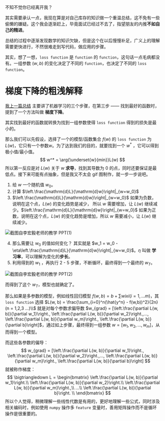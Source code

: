 不知不觉你已经离开我？

其实需要承认一点，我现在算是对自己库存的知识做一个重温总结，这不免有一些偷懒的嫌疑。这个我会逐渐赶上，毕竟面试已经过不去了，指望朋友的内推**不如自己的精进**。

总结的过程中逐渐发现数学的知识欠缺，但是这个在以后慢慢补足，广义上的理解需要更快进行，不然很难走到写代码，做应用的步骤。

其实，想了一想，```loss function``` 是 ```function``` 的 ```function```，这句话一点毛病都没有。一组参数 ($w, b$) 的变化决定了不同的 ```function```，也决定了不同的 ```loss function```。

# 梯度下降的粗浅解释

[我上一篇总结](2020-07-20-22.md) 主要讲了机器学习的三个步骤，在第三步 —— 找到最好的函数时，提到了一个方法叫做 **梯度下降**。

其实找到最好的函数就转换为找到一组参数使得 ```loss function``` 得到的损失是最小的。

那么我们可以先假设，选择了一个的模型/函数集合 $f(w)$ 的 ```loss function``` 为 $L(w)$，它只有一个参数$w$。为了达到我们的目的，就要找到一个 $w^*$ ，它可以得到极小值/最小值。
$$
w^* = \arg{\underset{w}{min}}L(w)
$$
所以第一反应是对 $L(w)$ 关于 $w$ **求导**，找到其导数为 0 的点，同时还要保证是最低点。接下来可能有点抽象，但是我又不太会 gif 图制作，就一步一步说吧。

1. 给 $w$ 一个随机值 $w_0$。
2. 计算 $\left.\frac{\mathrm{d}L}{\mathrm{d}w}\right|_{w=w_0}$
3.  $\left.\frac{\mathrm{d}L}{\mathrm{d}w}\right|_{w=w_0}$ 如果为负数，说明在这个点，$L(w)$ 的变化趋势是减少， 所以 $w$ 需要增加，让 $L(w)$ 继续减少。$\left.\frac{\mathrm{d}L}{\mathrm{d}w}\right|_{w=w_0}$ 如果为正数，说明在这个点，$L(w)$ 的变化趋势是增加，所以 $w$ 需要减小，让 $L(w)$ 继续减少。

![截图自李宏毅老师的教学 PPT(1)](http://img.multiparam.com/dapao/code/20200725093805.png)

4. 那么需要让 $w_0$ 的值如何变化？ 其实就是 $w_1 = w_0 - \eta\left.\frac{\mathrm{d}L}{\mathrm{d}w}\right|_{w=w_0}$。$\eta$ 叫做 **学习率**，可以理解为变化的**步长**。
5. 利用得到的 $w_1$ ，再执行 2 - 5 步骤，不断循环，最终得到一个最终的 $w_T$。

![截图自李宏毅老师的教学 PPT(2)](http://img.multiparam.com/dapao/code/20200725100144.png)

而得到了这个 $w_T$，模型也就确定了。

那么如果是多参数的模型，例如线性回归模型 $f(w, b) = b + \sum{wixi}(i = 1, ... m)$，其```loss function``` 选择 $L(w, b) = \frac{\sum_{i=0}^n(\hat{y^n} - f(w,b))^2}{2n} (n = 1,2,3 ...)\\$ 就是对每个参数求偏导数 $w_{grad} = [\left.\frac{\partial L(w, b)}{\partial w_1}\right., \left.\frac{\partial L(w, b)}{\partial w_2}\right.,..., \left.\frac{\partial L(w, b)}{\partial w_m}\right., \left.\frac{\partial L(w, b)}{\partial b}\right]$，通过如上步骤，最终得到一组参数 $w = [w_1, w_2, ..., w_m]$，从而得到一个模型。

而这些各参数的偏导：
$$
w_{grad} = [\left.\frac{\partial L(w, b)}{\partial w_1}\right., \left.\frac{\partial L(w, b)}{\partial w_2}\right.,..., \left.\frac{\partial L(w, b)}{\partial w_m}\right., \left.\frac{\partial L(w, b)}{\partial b}\right]
$$
就被称作梯度：
$$
\bigtriangledown L = 
\begin{bmatrix}
\left.\frac{\partial L(w, b)}{\partial w_1}\right.\\
\left.\frac{\partial L(w, b)}{\partial w_2}\right.\\
\left.\frac{\partial L(w, b)}{\partial w_m}\right.,\\
...\\
\left.\frac{\partial L(w, b)}{\partial b}\right. \\
\end{bmatrix}
$$
所以个人觉得，稍微理解一些线性代数是有用的，更好地理解一些公式，同时涉及相关编码时，例如使用 ```numpy``` 操作多 ```feature``` 变量时，善用矩阵操作而不是循环操作是很重要的。

